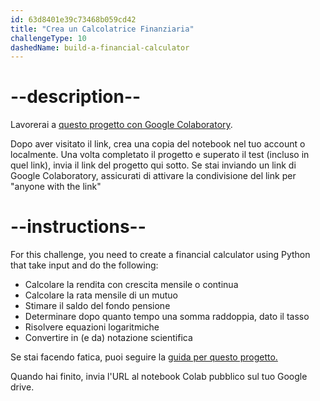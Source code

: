 ```yaml
---
id: 63d8401e39c73468b059cd42
title: "Crea un Calcolatrice Finanziaria"
challengeType: 10
dashedName: build-a-financial-calculator
---
```


# --description--

Lavorerai a <a href="https://colab.research.google.com/drive/1zUAVAkwyjat4Z-8nfrajM1ut9UcO18We?usp=sharing" target="_blank" rel="noopener noreferrer nofollow">questo progetto con Google Colaboratory</a>.

Dopo aver visitato il link, crea una copia del notebook nel tuo account o localmente. Una volta completato il progetto e superato il test (incluso in quel link), invia il link del progetto qui sotto. Se stai inviando un link di Google Colaboratory, assicurati di attivare la condivisione del link per "anyone with the link"

# --instructions--

For this challenge, you need to create a financial calculator using Python that take input and do the following:

- Calcolare la rendita con crescita mensile o continua
- Calcolare la rata mensile di un mutuo
- Stimare il saldo del fondo pensione
- Determinare dopo quanto tempo una somma raddoppia, dato il tasso
- Risolvere equazioni logaritmiche
- Convertire in (e da) notazione scientifica

Se stai facendo fatica, puoi seguire la <a href="https://www.youtube.com/embed/c2AhGd6srJ0" target="_blank" rel="noopener noreferrer nofollow">guida per questo progetto.</a>

Quando hai finito, invia l'URL al notebook Colab pubblico sul tuo Google drive.

